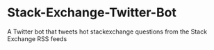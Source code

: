 # Stack-Exchange-Twitter-Bot
A Twitter bot that tweets hot stackexchange questions from the Stack Exchange RSS feeds
